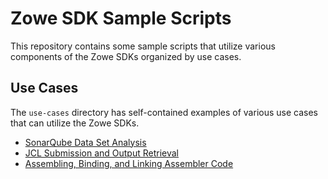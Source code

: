 # Zowe SDK Sample Scripts

This repository contains some sample scripts that utilize various components of the Zowe SDKs organized by use cases.

## Use Cases
The `use-cases` directory has self-contained examples of various use cases that can utilize the Zowe SDKs.

- [SonarQube Data Set Analysis](./use-cases/sonarqube_datasets/)
- [JCL Submission and Output Retrieval](./use-cases/run_jcl/)
- [Assembling, Binding, and Linking Assembler Code](./use-cases/assembler_metal/)
